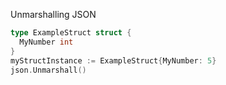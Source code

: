 Unmarshalling JSON
```go
type ExampleStruct struct {
  MyNumber int
}
myStructInstance := ExampleStruct{MyNumber: 5}
json.Unmarshall()
```